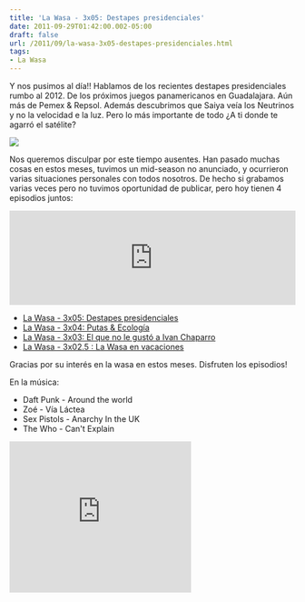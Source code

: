```yaml
---
title: 'La Wasa - 3x05: Destapes presidenciales'
date: 2011-09-29T01:42:00.002-05:00
draft: false
url: /2011/09/la-wasa-3x05-destapes-presidenciales.html
tags:
- La Wasa
---
```


Y nos pusimos al día!! Hablamos de los recientes destapes presidenciales rumbo al 2012. De los próximos juegos panamericanos en Guadalajara. Aún más de Pemex & Repsol. Además descubrimos que Saiya veía los Neutrinos y no la velocidad e la luz. Pero lo más importante de todo ¿A ti donde te agarró el satélite?  



[![](http://imgs.xkcd.com/comics/neutrinos.png)](http://xkcd.com/955/)



Nos queremos disculpar por este tiempo ausentes. Han pasado muchas cosas en estos meses, tuvimos un mid-season no anunciado, y ocurrieron varias situaciones personales con todos nosotros. De hecho si grabamos varias veces pero no tuvimos oportunidad de publicar, pero hoy tienen 4 episodios juntos:  
<iframe width="100%" height="166" scrolling="no" frameborder="no" src="http://w.soundcloud.com/player/?url=http%3A%2F%2Fapi.soundcloud.com%2Ftracks%2F85090784&amp;show_artwork=true"></iframe>

*   [La Wasa - 3x05: Destapes presidenciales](http://la-wasa.blogspot.com/2011/09/la-wasa-3x05-destapes-presidenciales.html)
*   [La Wasa - 3x04: Putas & Ecología](http://la-wasa.blogspot.com/2011/09/la-wasa-3x04-putas-ecologia.html)
*   [La Wasa - 3x03: El que no le gustó a Ivan Chaparro](http://la-wasa.blogspot.com/2011/09/la-wasa-3x03-el-que-no-le-gusto-ivan.html)
*   [La Wasa - 3x02.5 : La Wasa en vacaciones](http://la-wasa.blogspot.com/2011/09/la-wasa-3x025-la-wasa-en-vacaciones.html)



Gracias por su interés en la wasa en estos meses. Disfruten los episodios!  


En la música:  


*   Daft Punk  \- Around the world
*   Zoé  \- Vía Láctea
*   Sex Pistols  \- Anarchy In the UK
*   The Who  \- Can't Explain



<object class="BLOGGER-youtube-video" classid="clsid:D27CDB6E-AE6D-11cf-96B8-444553540000" codebase="http://download.macromedia.com/pub/shockwave/cabs/flash/swflash.cab#version=6,0,40,0" data-thumbnail-src="http://0.gvt0.com/vi/aaVk5ypkRzw/0.jpg" height="266" width="320">
<param name="movie" value="http://www.youtube.com/v/aaVk5ypkRzw&amp;fs=1&amp;source=uds">
<param name="bgcolor" value="#FFFFFF">
<embed width="320" height="266" src="http://www.youtube.com/v/aaVk5ypkRzw&amp;fs=1&amp;source=uds" type="application/x-shockwave-flash">
</object>
